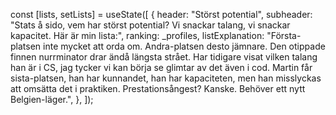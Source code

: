 const [lists, setLists] = useState([
{
header: "Störst potential",
subheader:
"Stats å sido, vem har störst potential? Vi snackar talang, vi snackar kapacitet. Här är min lista:",
ranking: _profiles,
listExplanation:
"Första-platsen inte mycket att orda om. Andra-platsen desto jämnare. Den otippade finnen nurrminator drar ändå längsta strået. Har tidigare visat vilken talang han är i CS, jag tycker vi kan börja se glimtar av det även i cod. Martin får sista-platsen, han har kunnandet, han har kapaciteten, men han misslyckas att omsätta det i praktiken. Prestationsångest? Kanske. Behöver ett nytt Belgien-läger.",
},
]);
